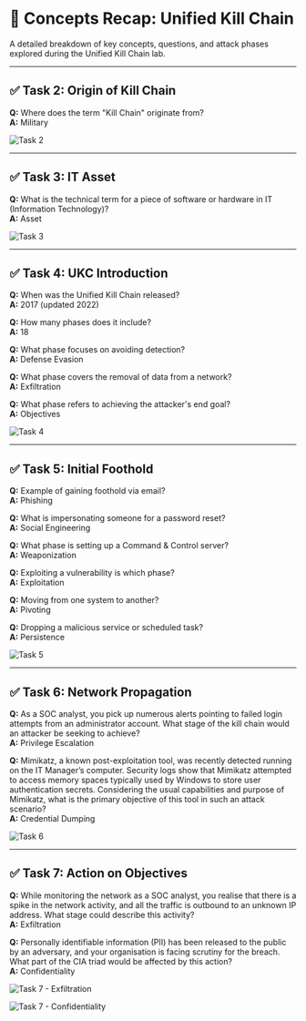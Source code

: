 # 📘 Concepts Recap: Unified Kill Chain

A detailed breakdown of key concepts, questions, and attack phases explored during the Unified Kill Chain lab.

---

## ✅ Task 2: Origin of Kill Chain

**Q:** Where does the term "Kill Chain" originate from?  
**A:** Military

![Task 2](https://github.com/user-attachments/assets/6bfcdef1-8960-4569-b0b0-10f075450689)

---

## ✅ Task 3: IT Asset

**Q:** What is the technical term for a piece of software or hardware in IT (Information Technology)?  
**A:** Asset

![Task 3](https://github.com/user-attachments/assets/ab3bc0ea-3139-42bb-8229-cda142a3daa7)

---

## ✅ Task 4: UKC Introduction

**Q:** When was the Unified Kill Chain released?  
**A:** 2017 (updated 2022)

**Q:** How many phases does it include?  
**A:** 18

**Q:** What phase focuses on avoiding detection?  
**A:** Defense Evasion

**Q:** What phase covers the removal of data from a network?  
**A:** Exfiltration

**Q:** What phase refers to achieving the attacker's end goal?  
**A:** Objectives

![Task 4](https://github.com/user-attachments/assets/37717fdb-407e-4509-bfe8-929640377cd4)

---

## ✅ Task 5: Initial Foothold

**Q:** Example of gaining foothold via email?  
**A:** Phishing

**Q:** What is impersonating someone for a password reset?  
**A:** Social Engineering

**Q:** What phase is setting up a Command & Control server?  
**A:** Weaponization

**Q:** Exploiting a vulnerability is which phase?  
**A:** Exploitation

**Q:** Moving from one system to another?  
**A:** Pivoting

**Q:** Dropping a malicious service or scheduled task?  
**A:** Persistence

![Task 5](https://github.com/user-attachments/assets/6aa7fc9b-72e0-4079-a992-669d62e31df2)

---

## ✅ Task 6: Network Propagation

**Q:** As a SOC analyst, you pick up numerous alerts pointing to failed login attempts from an administrator account. What stage of the kill chain would an attacker be seeking to achieve?  
**A:** Privilege Escalation

**Q:** Mimikatz, a known post-exploitation tool, was recently detected running on the IT Manager’s computer. Security logs show that Mimikatz attempted to access memory spaces typically used by Windows to store user authentication secrets. Considering the usual capabilities and purpose of Mimikatz, what is the primary objective of this tool in such an attack scenario?  
**A:** Credential Dumping

![Task 6](https://github.com/user-attachments/assets/bc298771-55ae-4984-8235-bd2eabf1a3e1)

---

## ✅ Task 7: Action on Objectives

**Q:** While monitoring the network as a SOC analyst, you realise that there is a spike in the network activity, and all the traffic is outbound to an unknown IP address. What stage could describe this activity?  
**A:** Exfiltration

**Q:** Personally identifiable information (PII) has been released to the public by an adversary, and your organisation is facing scrutiny for the breach. What part of the CIA triad would be affected by this action?  
**A:** Confidentiality

![Task 7 - Exfiltration](https://github.com/user-attachments/assets/83883e2c-767d-477a-ac56-987077f485f1)

![Task 7 - Confidentiality](https://github.com/user-attachments/assets/ea5f5e2e-184a-46f8-9e4b-ba177e0c53c3)

